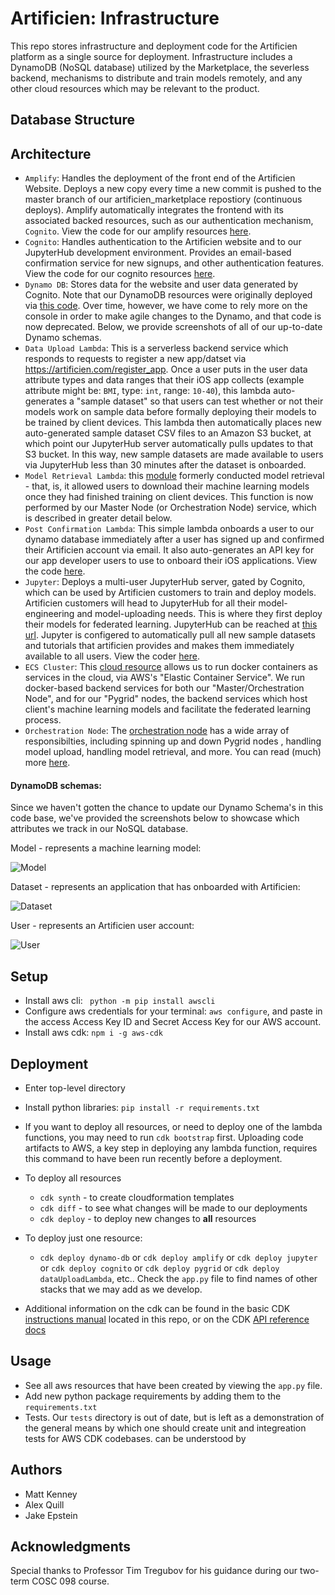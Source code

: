 # Artificien: Infrastructure
This repo stores infrastructure and deployment code for the Artificien platform as a single source for deployment. Infrastructure includes a DynamoDB (NoSQL database) utilized by the Marketplace, the severless backend, mechanisms to distribute and train models remotely, and any other cloud resources which may be relevant to the product.

## Database Structure

## Architecture
- `Amplify`: Handles the deployment of the front end of the Artificien Website. Deploys a new copy every time a new commit is pushed to the master branch of our artificien_marketplace repostiory (continuous deploys). Amplify automatically integrates the frontend with its associated backed resources, such as our authentication mechanism, `Cognito`. View the code for our amplify resources [here](./cdk_stacks/amplify_stack.py).
- `Cognito`: Handles authentication to the Artificien website and to our JupyterHub development environment. Provides an email-based confirmation service for new signups, and other authentication features. View the code for our cognito resources [here](./cdk_stacks/cognito_stack.py).
- `Dynamo DB`: Stores data for the website and user data generated by Cognito. Note that our DynamoDB resources were originally deployed via [this code](./cdk_stacks/dynamo_db_stack.py). Over time, however, we have come to rely more on the console in order to make agile changes to the Dynamo, and that code is now deprecated. Below, we provide screenshots of all of our up-to-date Dynamo schemas.
- `Data Upload Lambda`: This is a serverless backend service which responds to requests to register a new app/datset via https://artificien.com/register_app. Once a user puts in the user data attribute types and data ranges that their iOS app collects (example attribute might be: `BMI`, type: `int`, range: `10-40`), this lambda auto-generates a "sample dataset" so that users can test whether or not their models work on sample data before formally deploying their models to be trained by client devices. This lambda then automatically places new auto-generated sample dataset CSV files to an Amazon S3 bucket, at which point our JupyterHub server automatically pulls updates to that S3 bucket. In this way, new sample datasets are made available to users via JupyterHub less than 30 minutes after the dataset is onboarded.
- `Model Retrieval Lambda`: this [module](./cdk_stacks/model_retrieval_lambda_stack.py) formerly conducted model retrieval - that, is, it allowed users to download their machine learning models once they had finished training on client devices. This function is now performed by our Master Node (or Orchestration Node) service, which is described in greater detail below. 
- `Post Confirmation Lambda`: This simple lambda onboards a user to our dynamo database immediately after a user has signed up and confirmed their Artificien account via email. It also auto-generates an API key for our app developer users to use to onboard their iOS applications. View the code [here](./lambdas/post_confirmation_lambda/lambda_function.py).
- `Jupyter`: Deploys a multi-user JupyterHub server, gated by Cognito, which can be used by Artificien customers to train and deploy models. Artificien customers will head to JupyterHub for all their model-engineering and model-uploading needs. This is where they first deploy their models for federated learning. JupyterHub can be reached at [this url](https://jupyter.artificien.com). Jupyter is configered to automatically pull all new sample datasets and tutorials that artificien provides and makes them immediately available to all users. View the coder [here](./cdk_stacks/jupyter_service_stack.py).
- `ECS Cluster`: This [cloud resource](./cdk_stacks/ecs_cluster_stack.py) allows us to run docker containers as services in the cloud, via AWS's "Elastic Container Service". We run docker-based backend services for both our "Master/Orchestration Node", and for our "Pygrid" nodes, the backend services which host client's machine learning models and facilitate the federated learning process.
- `Orchestration Node`: The [orchestration node](./cdk_stacks/orchestration_stack.py) has a wide array of responsibilties, including spinning up and down Pygrid nodes , handling model upload, handling model retrieval, and more. You can read (much) more [here](https://github.com/dartmouth-cs98/artificien_orchestration_node/).

#### DynamoDB schemas:
Since we haven't gotten the chance to update our Dynamo Schema's in this code base, we've provided the screenshots below to showcase which attributes we track in our NoSQL database.


Model - represents a machine learning model:

![Model](./images/model.JPG)


Dataset - represents an application that has onboarded with Artificien:

![Dataset](./images/dataset.JPG)


User - represents an Artificien user account:

![User](./images/user.JPG)

## Setup
- Install aws cli: ` python -m pip install awscli`
- Configure aws credentials for your terminal: `aws configure`, and paste in the access Access Key ID and Secret Access Key for our AWS account.
- Install aws cdk: `npm i -g aws-cdk`

## Deployment

- Enter top-level directory
- Install python libraries: `pip install -r requirements.txt`
- If you want to deploy all resources, or need to deploy one of the lambda functions, you may need to run `cdk bootstrap` first. Uploading code artifacts to AWS, a key step in deploying any lambda function, requires this command to have been run recently before a deployment.
- To deploy all resources
  - `cdk synth` - to create cloudformation templates
  - `cdk diff` - to see what changes will be made to our deployments
  - `cdk deploy` - to deploy new changes to **all** resources
- To deploy just one resource:
  - `cdk deploy dynamo-db` or `cdk deploy amplify` or `cdk deploy jupyter` or `cdk deploy cognito` or `cdk deploy pygrid` or `cdk deploy dataUploadLambda`, etc.. Check the `app.py` file to find names of other stacks that we may add as we develop.
 
- Additional information on the cdk can be found in the basic CDK [instructions manual](./CDK_INSTRUCTIONS.md) located in this repo, or on the CDK [API reference docs](https://docs.aws.amazon.com/cdk/api/latest/docs/aws-construct-library.html)

## Usage
- See all aws resources that have been created by viewing the `app.py` file.
- Add new python package requirements by adding them to the `requirements.txt`
- Tests. Our `tests` directory is out of date, but is left as a demonstration of the general means by which one should create unit and integreation tests for AWS CDK codebases. can be understood by

## Authors
* Matt Kenney
* Alex Quill
* Jake Epstein

## Acknowledgments
Special thanks to Professor Tim Tregubov for his guidance during our two-term COSC 098 course.
